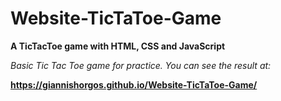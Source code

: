 # Website-TicTaToe-Game
**A TicTacToe game with HTML, CSS and JavaScript**

*Basic Tic Tac Toe game for practice. You can see the result at:*

**https://giannishorgos.github.io/Website-TicTaToe-Game/**

